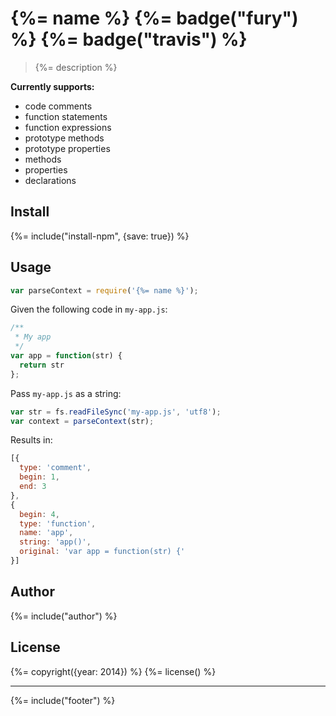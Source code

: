 # {%= name %} {%= badge("fury") %} {%= badge("travis") %}

> {%= description %}

**Currently supports:**

  - code comments
  - function statements
  - function expressions
  - prototype methods
  - prototype properties
  - methods
  - properties
  - declarations


## Install
{%= include("install-npm", {save: true}) %}

## Usage

```js
var parseContext = require('{%= name %}');
```

Given the following code in `my-app.js`:

```js
/**
 * My app
 */
var app = function(str) {
  return str
};
```
Pass `my-app.js` as a string:

```js
var str = fs.readFileSync('my-app.js', 'utf8');
var context = parseContext(str);
```

Results in:

```js
[{
  type: 'comment',
  begin: 1,
  end: 3
},
{
  begin: 4,
  type: 'function',
  name: 'app',
  string: 'app()',
  original: 'var app = function(str) {'
}]
```

## Author
{%= include("author") %}

## License
{%= copyright({year: 2014}) %}
{%= license() %}

***

{%= include("footer") %}